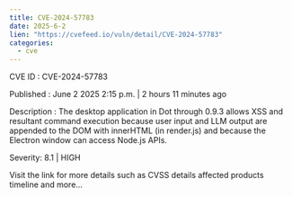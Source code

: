 ```yaml
---
title: CVE-2024-57783
date: 2025-6-2
lien: "https://cvefeed.io/vuln/detail/CVE-2024-57783"
categories:
  - cve
---
```


CVE ID : CVE-2024-57783

Published :  June 2
2025
2:15 p.m. | 2 hours
11 minutes ago

Description : The desktop application in Dot through 0.9.3 allows XSS and resultant command execution because user input and LLM output are appended to the DOM with innerHTML (in render.js)
and because the Electron window can access Node.js APIs.

Severity: 8.1 | HIGH

Visit the link for more details
such as CVSS details
affected products
timeline
and more...
